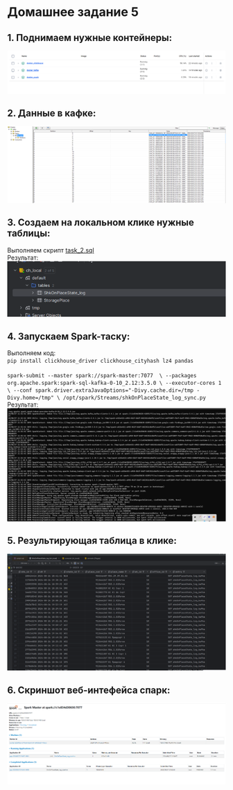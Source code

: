 # Домашнее задание 5
## 1. Поднимаем нужные контейнеры:
![Image alt](https://github.com/AnLucKa/OLAP_WB_Practice/blob/main/Lesson_5/imgs/Screenshot_5.png)
## 2. Данные в кафке:
![Image alt](https://github.com/AnLucKa/OLAP_WB_Practice/blob/main/Lesson_5/imgs/Screenshot_1.png)
## 3. Создаем на локальном клике нужные таблицы:
Выполняем скрипт [task_2.sql](https://github.com/AnLucKa/OLAP_WB_Practice/blob/main/Lesson_5/script.sql)<br>Результат:<br>
![Image alt](https://github.com/AnLucKa/OLAP_WB_Practice/blob/main/Lesson_5/imgs/Screenshot_6.png)
## 4. Запускаем Spark-таску:
Выполняем код:<br>
`pip install clickhouse_driver clickhouse_cityhash lz4 pandas`<br><br>
`spark-submit --master spark://spark-master:7077  \
    --packages org.apache.spark:spark-sql-kafka-0-10_2.12:3.5.0 \
    --executor-cores 1 \
    --conf spark.driver.extraJavaOptions="-Divy.cache.dir=/tmp -Divy.home=/tmp" \
    /opt/spark/Streams/shkOnPlaceState_log_sync.py`<br>Результат:<br>
![Image alt](https://github.com/AnLucKa/OLAP_WB_Practice/blob/main/Lesson_5/imgs/Screenshot_2.png)
## 5. Результирующая таблица в клике:
![Image alt](https://github.com/AnLucKa/OLAP_WB_Practice/blob/main/Lesson_5/imgs/Screenshot_3.png)
## 6. Скриншот веб-интефейса спарк:
![Image alt](https://github.com/AnLucKa/OLAP_WB_Practice/blob/main/Lesson_5/imgs/Screenshot_4.png)
